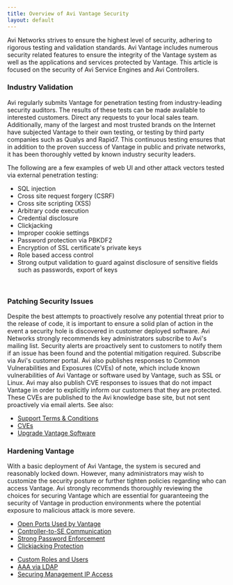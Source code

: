 ```yaml
---
title: Overview of Avi Vantage Security
layout: default
---
```

Avi Networks strives to ensure the highest level of security, adhering to rigorous testing and validation standards. Avi Vantage includes numerous security related features to ensure the integrity of the Vantage system as well as the applications and services protected by Vantage. This article is focused on the security of Avi Service Engines and Avi Controllers.

### Industry Validation

Avi regularly submits Vantage for penetration testing from industry-leading security auditors. The results of these tests can be made available to interested customers. Direct any requests to your local sales team.
Additionally, many of the largest and most trusted brands on the Internet have subjected Vantage to their own testing, or testing by third party companies such as Qualys and Rapid7. This continuous testing ensures that in addition to the proven success of Vantage in public and private networks, it has been thoroughly vetted by known industry security leaders.

The following are a few examples of web UI and other attack vectors tested via external penetration testing:

* SQL injection
* Cross site request forgery (CSRF)
* Cross site scripting (XSS)
* Arbitrary code execution
* Credential disclosure
* Clickjacking
* Improper cookie settings
* Password protection via PBKDF2
* Encryption of SSL certificate's private keys
* Role based access control
* Strong output validation to guard against disclosure of sensitive fields such as passwords, export of keys 

 

### Patching Security Issues

Despite the best attempts to proactively resolve any potential threat prior to the release of code, it is important to ensure a solid plan of action in the event a security hole is discovered in customer deployed software.
Avi Networks strongly recommends key administrators subscribe to Avi's mailing list. Security alerts are proactively sent to customers to notify them if an issue has been found and the potential mitigation required. Subscribe via Avi's customer portal.
Avi also publishes responses to Common Vulnerabilities and Exposures (CVEs) of note, which include known vulnerabilities of Avi Vantage or software used by Vantage, such as SSL or Linux. Avi may also publish CVE responses to issues that do not impact Vantage in order to explicitly inform our customers that they are protected. These CVEs are published to the Avi knowledge base site, but not sent proactively via email alerts.
See also:

* <a href="/docs/16.2.2/support-terms-and-conditions">Support Terms &amp; Conditions</a>
* <a href="/docs/16.2.2/search?search=cve">CVEs</a>
* <a href="/docs/16.2.2/upgrading-the-vantage-software">Upgrade Vantage Software</a> 

### Hardening Vantage

With a basic deployment of Avi Vantage, the system is secured and reasonably locked down. However, many administrators may wish to customize the security posture or further tighten policies regarding who can access Vantage. Avi strongly recommends thoroughly reviewing the choices for securing Vantage which are essential for guaranteeing the security of Vantage in production environments where the potential exposure to malicious attack is more severe.

* <a href="/docs/16.2.2/protocol-ports-used-by-avi-vantage-for-management-communication/">Open Ports Used by Vantage</a>
* <a href="/docs/16.2.2/controller-to-service-engine-communication">Controller-to-SE Communication</a>
* <a href="/docs/16.2.2/strong-password-enforcement">Strong Password Enforcement</a>
* <a href="/docs/16.2.2/clickjacking-protection">Clickjacking Protection</a>
<!-- TODO: Figure out where this is actually supposed to point. It's a broken link on the KB. -->
* <a href="/docs/16.2.2/configuration-guide/administration/user-accounts/">Custom Roles and Users</a>
* <a href="/docs/16.2.2/ldap-auth-profile-test">AAA via LDAP</a>
* <a href="/docs/16.2.2/securing-management-ip-access">Securing Management IP Access</a> 

 

